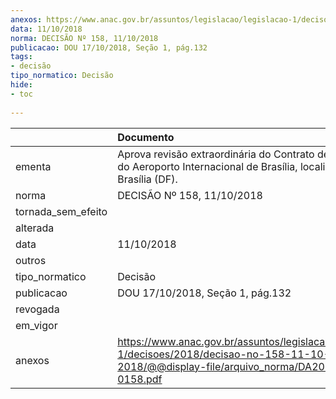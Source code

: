 ```yaml
---
anexos: https://www.anac.gov.br/assuntos/legislacao/legislacao-1/decisoes/2018/decisao-no-158-11-10-2018/@@display-file/arquivo_norma/DA2018-0158.pdf
data: 11/10/2018
norma: DECISÃO Nº 158, 11/10/2018
publicacao: DOU 17/10/2018, Seção 1, pág.132
tags:
- decisão
tipo_normatico: Decisão
hide: 
- toc 
 
---
```


|                    | Documento                                                                                                                                     |
|:-------------------|:----------------------------------------------------------------------------------------------------------------------------------------------|
| ementa             | Aprova revisão extraordinária do Contrato de Concessão do Aeroporto Internacional de Brasília, localizado em Brasília (DF).                   |
| norma              | DECISÃO Nº 158, 11/10/2018                                                                                                                    |
| tornada_sem_efeito |                                                                                                                                               |
| alterada           |                                                                                                                                               |
| data               | 11/10/2018                                                                                                                                    |
| outros             |                                                                                                                                               |
| tipo_normatico     | Decisão                                                                                                                                       |
| publicacao         | DOU 17/10/2018, Seção 1, pág.132                                                                                                              |
| revogada           |                                                                                                                                               |
| em_vigor           |                                                                                                                                               |
| anexos             | https://www.anac.gov.br/assuntos/legislacao/legislacao-1/decisoes/2018/decisao-no-158-11-10-2018/@@display-file/arquivo_norma/DA2018-0158.pdf |